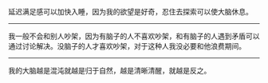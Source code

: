 延迟满足感可以加快入睡，因为我的欲望是好奇，忍住去探索可以使大脑休息。
___
我一般不会和别人吵架，因为有脑子的人不喜欢吵架，和有脑子的人遇到矛盾可以通过讨论解决。没脑子的人才喜欢吵架，对于这种人我没必要和他浪费期间。
___
我的大脑越是混沌就越是归于自然，越是清晰清醒，就越是反之。